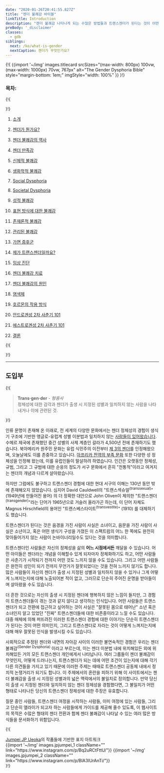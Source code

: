 ```yaml
---
date: "2020-01-26T20:41:55.827Z"
title: "젠더 불쾌감 바이블"
linkTitle: Introduction
description: "젠더 불쾌감 나타나게 되는 수많은 방법들과 트랜스젠더가 된다는 것이 어떤 의미인지에 대한 탐구."
preBody: '_disclaimer'
classes:
  - gdb
siblings:
  next: /ko/what-is-gender
  nextCaption: 젠더가 무엇인가요?
---
```



{!{
{{import
  '~/img'
  images.titlecard
  srcSizes="(max-width: 800px) 100vw, (max-width: 1000px) 70vw, 767px"
  alt="The Gender Dysphoria Bible"
  style="margin-bottom: 1em;"
  imgStyle="width: 100%"
}}
}!}

### 목차:

{!{ <div class="two-column-list"> }!}

1. [소개](/ko/#introduction)

2. [젠더가 뭔가요?](/ko/what-is-gender)

3. [젠더 불쾌감의 역사](/ko/history)

4. [젠더 만족감](/ko/euphoria)

5. [신체적 불쾌감](/ko/physical-dysphoria)

6. [생화학적 불쾌감](/ko/biochemical-dysphoria)

7. [Social Dysphoria](/ko/social-dysphoria)

8. [Societal Dysphoria](/ko/societal-dysphoria)

9. [성적 불쾌감](/ko/sexual-dysphoria)

10. [표현 방식에 대한 불쾌감](/ko/presentational-dysphoria)

11. [존재론적 불쾌감](/ko/existential-dysphoria)

12. [관리된 불쾌감](/ko/managed-dysphoria)

13. [가면 증후군](/ko/impostor-syndrome)

14. [제가 트랜스젠더일까요?](/ko/am-i-trans)

15. [임상 진단](/ko/diagnoses)

16. [젠더 불쾌감 치료](/ko/treatment)

17. [젠더 불쾌감의 원인](/ko/causes)

18. [염색체](/ko/chromosomes)

19. [호르몬의 작용 방식](/ko/hormones)

20. [안드로겐성 2차 사춘기 101](/ko/second-puberty-masc)

21. [에스트로겐성 2차 사춘기 101](/ko/second-puberty-fem)

22. [결론](/ko/conclusion)

{!{ </div> }!}

<hr class="print-break-after print-hidden">

## 도입부

{!{
<div class="gutter"><blockquote>
  <strong>Trans·gen·der</strong> - <em>형용사</em><br>
  정체성에 대한 감각과 젠더가 출생 시 지정된 성별과 일치하지 않는 사람을 나타내거나 이에 관련된 것.
</blockquote></div>
}!}

인류 문명이 존재해 온 이래로, 전 세계의 다양한 문화에서는 젠더 정체성의 경험이 생식기 구조에 기반한 앵글로-유럽계 성별 이분법과 일치하지 않는 [사람들이 있어왔습니다](https://en.wikipedia.org/wiki/Transgender_history). 수메르 제국에 존재했던 중간 성별의 사제 계층인 갈라가 4,500년 전에 존재하기도 했습니다. 북아메리카 원주민 문화는 유럽 식민주의 이전부터 [제 3의 젠더](https://en.wikipedia.org/wiki/Third_gender)를 인정해왔으며, 오늘날에도 이를 존중하고 있습니다. [아프리카 전역의 부족 문화](https://medium.com/@janelane_62637/the-splendor-of-gender-non-conformity-in-africa-f894ff5706e1) 또한 다양한 성 정체성을 인정해 왔는데, 이를 유럽인들이 말살하려 하였습니다. 인간은 오랫동안 정체성, 규범, 그리고 그 규범에 대한 순응의 정도가 서구 문화에서 흔히 "전통적"이라고 여겨지는 젠더의 개념과 다르게 살아왔습니다.

하지만 그럼에도 불구하고 트랜스젠더 경험에 대한 현대 서구의 이해는 130년 동안 밖에 존재해오지 않았습니다. 심지어 David Cauldwell의 "트랜스섹슈얼<sup>(transsexual)</sup>" (1949년에 만들어진 용어) 의 더 정확한 대안으로 John Oliven이 제의한 "트랜스젠더<sup>(transgender)</sup>"라는 단어가 1965년으로 거슬러 올라가곤 하는데, 이 단어 자체도 Magnus Hirschfield의 용어인 "트랜스베스타이트<sup>(transvestite)</sup>" (1910) 를 대체하기도 했습니다.

트랜스젠더가 된다는 것은 음경을 가진 사람이 사실은 소녀이고, 음문을 가진 사람이 사실은 소년이고, 혹은 어떤 생식기 구성을 가졌든 이 스펙트럼의 어느 한 쪽에도 완전히 맞아들어가지 않는 사람이 논바이너리일수도 있다는 것을 의미합니다.

트랜스젠더인 사람들은 자신의 정체성을 삶의 **어느 시점에서든** 깨달을 수 있습니다. 어떤 아이들은 젠더라는 개념을 이해할수 있게 되자마자 정체화하기도 하고, 어떤 사람들은 사춘기가 시작되기 전까지 어떤 것도 느끼지 않을 수도 있습니다. 그리고 어떤 사람들은 완전히 성인이 되기 전까지 무언가가 잘못되었다는 것을 전혀 느끼지 않기도 합니다. 많은 사람들이 자신의 젠더가 출생 시 지정된 성별과 일치하지 않을 수 있거나 그게 어떻게 느껴지는지에 대해 노출되어본 적이 없고, 그러므로 단순히 주어진 운명을 받아들이며 살아왔을 수도 있습니다.

더 흔한 것으로는 자신의 출생 시 지정된 젠더에 행복하지 않은 느낌이 들지만, 그 경험이 트랜스젠더들이 겪는 것과 같지 않다고 생각하는 인식입니다. 어떤 사람들은 트랜스젠더가 되고 전환에 접근하고 싶어하는 것이 사실은 "잘못된 몸으로 태어난" 소년 혹은 소녀인지 알고 있었던 "진짜" 트랜스젠더들에 대한 비존중이라고 느낄 수도 있습니다. 대중 매체에 의해 퍼뜨려진 이러한 트랜스젠더 경험에 대한 이야기는 단순히 트랜스젠더가 된다는 것이 어떤 의미인지, 그리고 트랜스젠더로 자라는 것이 어떻게 느껴지는지에 대해 매우 잘못된 인식을 발생시킬 수도 있습니다.

사회적으로 추정된 젠더와 내면의 자아감 사이의 이러한 불연속적인 경험은 우리는 젠더 불쾌감<sup>(Gender Dysphoria)</sup> 이라고 부르는데, 이는 젠더 이분법 내에 위치해있든 외에 위치해있든 거의 모든 트랜스젠더 개인에게서 나타납니다. 여러 그룹들이 젠더 불쾌감이 무엇인지, 어떻게 드러나는지, 트랜스젠더가 되는 데에 어떤 조건이 있는지에 대해 각기 다른 의견들을 가지고 있기 때문에 이러한 주제는 때때로 트랜스젠더 공동체 내에서 정치적 논쟁거리가 되기도 합니다. 이 주제에서의 혼란을 피하기 위해 이 사이트에서는 젠더 불쾌감을 출생 시 지정된 성별과의 넓은 맥락에서의 불일치로 정의합니다. 만약 당신이 출생 시 지정된 젠더와 일치하지 않는 젠더 정체성을 경험했다면, 그 불일치가 어떤 형태로 나타나든 당신의 트랜스젠더 정체성에 대한 주장은 유효합니다.

질문 중인 사람들, 트랜스젠더 여정을 시작하는 사람들, 이미 여정에 있는 사람들, 그리고 단순히 앨라이가 되고자 하는 사람들에게 가이드를 제공해 줄수 있도록, 이 웹사이트의 목적은 수많은 형태의 젠더 전환과 함께 젠더 불쾌감이 나타날 수 있는 여러 많은 방식들을 문서화하기 위함입니다.

{!{
<div class="gutter flex flex-end print-inline print-span2 print-center">
<span><a href="https://www.instagram.com/jp_means_jumpei/">Jumpei JP Ueoka</a>의 작품들에 기반한 표지 아트워크</span>
<div class="grid-row" style="grid-template-columns: 1fr 1fr">
{{import '~/img' images.jpjumpei_1 className="" link="https://www.instagram.com/p/Bq2uRCtFttU/"}}
{{import '~/img' images.jpjumpei_2 className="" link="https://www.instagram.com/p/BlA3IUrAnTi/"}}
</div>
</div>
}!}
